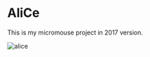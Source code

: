 # AliCe
This is my micromouse project in 2017 version.

![alice](https://user-images.githubusercontent.com/32975434/41817477-cb20be86-77d6-11e8-9e94-f99ff8170587.png)